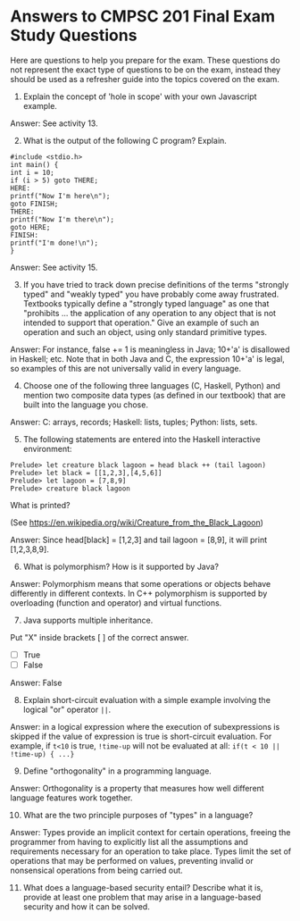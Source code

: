 # Answers to CMPSC 201 Final Exam Study Questions

Here are questions to help you prepare for the exam. These questions do not represent the exact type of questions to be on the exam, instead they should be used as a refresher guide into the topics covered on the exam.

1. Explain the concept of 'hole in scope' with your own Javascript example.

  Answer: See activity 13.

2. What is the output of the following C program? Explain.

  ```
  #include <stdio.h>
  int main() {
  int i = 10;
  if (i > 5) goto THERE;
  HERE:
  printf("Now I'm here\n");
  goto FINISH;
  THERE:
  printf("Now I'm there\n");
  goto HERE;
  FINISH:
  printf("I'm done!\n");
  }
  ```

  Answer: See activity 15.

3. If you have tried to track down precise definitions of the terms "strongly typed" and "weakly typed" you have probably come away frustrated. Textbooks typically define a "strongly typed language" as one that "prohibits ... the application of any operation to any object that is not intended to support that operation." Give an example of such an operation and such an object, using only standard primitive types.

  Answer: For instance, false += 1 is meaningless in Java; 10+'a' is disallowed in Haskell; etc. Note that in both Java and C, the expression 10+'a' is legal, so examples of this are not universally valid in every language.

4. Choose one of the following three languages (C, Haskell, Python) and mention two composite data types (as defined in our textbook) that are built into the language you chose.

  Answer: C: arrays, records; Haskell: lists, tuples; Python: lists, sets.

5. The following statements are entered into the Haskell interactive environment:

  ```
  Prelude> let creature black lagoon = head black ++ (tail lagoon)
  Prelude> let black = [[1,2,3],[4,5,6]]
  Prelude> let lagoon = [7,8,9]
  Prelude> creature black lagoon
  ```

  What is printed?

  (See <https://en.wikipedia.org/wiki/Creature_from_the_Black_Lagoon>)

  Answer: Since head[black] = [1,2,3] and tail lagoon = [8,9], it will print [1,2,3,8,9].

6. What is polymorphism? How is it supported by Java?

  Answer: Polymorphism means that some operations or objects behave differently in different contexts. In C++ polymorphism is supported by overloading (function and operator) and virtual functions.

7. Java supports multiple inheritance.

  Put "X" inside brackets [ ] of the correct answer.

  - [ ] True
  - [ ] False

  Answer: False

8. Explain short-circuit evaluation with a simple example involving the logical "or" operator `||`.

  Answer: in a logical expression where the execution of subexpressions is skipped if the value of expression is true is short-circuit evaluation. For example, if `t<10` is true, `!time-up` will not be evaluated at all: `if(t < 10 || !time-up) { ...} `
   
   

9. Define "orthogonality" in a programming language.

  Answer: Orthogonality is a property that measures how well different language features work together.

10. What are the two principle purposes of "types" in a language?

  Answer: Types provide an implicit context for certain operations, freeing the programmer from having to explicitly list all the assumptions and requirements necessary for an operation to take place. Types limit the set of operations that may be performed on values, preventing invalid or nonsensical operations from being carried out.

11. What does a language-based security entail? Describe what it is, provide at least one problem that may arise in a language-based security and how it can be solved.
